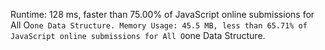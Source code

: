 Runtime: 128 ms, faster than 75.00% of JavaScript online submissions for All O`one Data Structure.
Memory Usage: 45.5 MB, less than 65.71% of JavaScript online submissions for All O`one Data Structure.